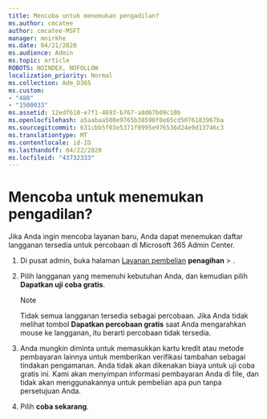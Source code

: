 ```yaml
---
title: Mencoba untuk menemukan pengadilan?
ms.author: cmcatee
author: cmcatee-MSFT
manager: mnirkhe
ms.date: 04/21/2020
ms.audience: Admin
ms.topic: article
ROBOTS: NOINDEX, NOFOLLOW
localization_priority: Normal
ms.collection: Adm_O365
ms.custom:
- "488"
- "1500033"
ms.assetid: 12edf610-e7f1-4693-b767-a8d67b09c10b
ms.openlocfilehash: a5aabaa508e9765b38590f0e65cd5076183967ba
ms.sourcegitcommit: 631cbb5f03e5371f0995e976536d24e9d13746c3
ms.translationtype: MT
ms.contentlocale: id-ID
ms.lasthandoff: 04/22/2020
ms.locfileid: "43732333"
---
```

# <a name="trying-to-find-a-trial"></a>Mencoba untuk menemukan pengadilan?

Jika Anda ingin mencoba layanan baru, Anda dapat menemukan daftar langganan tersedia untuk percobaan di Microsoft 365 Admin Center.
  
1. Di pusat admin, buka halaman [Layanan pembelian](https://go.microsoft.com/fwlink/p/?linkid=868433) **penagihan** \> .

2. Pilih langganan yang memenuhi kebutuhan Anda, dan kemudian pilih **Dapatkan uji coba gratis**.

    > [!NOTE]
    > Tidak semua langganan tersedia sebagai percobaan. Jika Anda tidak melihat tombol **Dapatkan percobaan gratis** saat Anda mengarahkan mouse ke langganan, itu berarti percobaan tidak tersedia.
  
3. Anda mungkin diminta untuk memasukkan kartu kredit atau metode pembayaran lainnya untuk memberikan verifikasi tambahan sebagai tindakan pengamanan. Anda tidak akan dikenakan biaya untuk uji coba gratis ini. Kami akan menyimpan informasi pembayaran Anda di file, dan tidak akan menggunakannya untuk pembelian apa pun tanpa persetujuan Anda.

4. Pilih **coba sekarang**.
